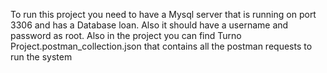 To run this project you need to have a Mysql server that is running on port 3306 and has a Database loan. Also it should have a username and password as root. Also in the project you can find Turno Project.postman_collection.json that contains all the postman requests to run the system
